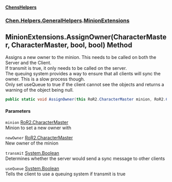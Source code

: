 
#### [ChensHelpers](index 'index')

### [Chen.Helpers.GeneralHelpers](Chen_Helpers_GeneralHelpers 'Chen.Helpers.GeneralHelpers').[MinionExtensions](Chen_Helpers_GeneralHelpers_MinionExtensions 'Chen.Helpers.GeneralHelpers.MinionExtensions')

## MinionExtensions.AssignOwner(CharacterMaster, CharacterMaster, bool, bool) Method
Assigns a new owner to the minion. This needs to be called on both the Server and the Client.  
If transmit is true, it only needs to be called on the server.  
The queuing system provides a way to ensure that all clients will sync the owner. This is a slow process though.  
Only set useQueue to true if the client cannot see the objects and returns a warning of the object being null.  
```csharp
public static void AssignOwner(this RoR2.CharacterMaster minion, RoR2.CharacterMaster newOwner, bool transmit=false, bool useQueue=false);
```

#### Parameters
<a name='Chen_Helpers_GeneralHelpers_MinionExtensions_AssignOwner(RoR2_CharacterMaster_RoR2_CharacterMaster_bool_bool)_minion'></a>
`minion` [RoR2.CharacterMaster](https://docs.microsoft.com/en-us/dotnet/api/RoR2.CharacterMaster 'RoR2.CharacterMaster')  
Minion to set a new owner with
  
<a name='Chen_Helpers_GeneralHelpers_MinionExtensions_AssignOwner(RoR2_CharacterMaster_RoR2_CharacterMaster_bool_bool)_newOwner'></a>
`newOwner` [RoR2.CharacterMaster](https://docs.microsoft.com/en-us/dotnet/api/RoR2.CharacterMaster 'RoR2.CharacterMaster')  
New owner of the minion
  
<a name='Chen_Helpers_GeneralHelpers_MinionExtensions_AssignOwner(RoR2_CharacterMaster_RoR2_CharacterMaster_bool_bool)_transmit'></a>
`transmit` [System.Boolean](https://docs.microsoft.com/en-us/dotnet/api/System.Boolean 'System.Boolean')  
Determines whether the server would send a sync message to other clients
  
<a name='Chen_Helpers_GeneralHelpers_MinionExtensions_AssignOwner(RoR2_CharacterMaster_RoR2_CharacterMaster_bool_bool)_useQueue'></a>
`useQueue` [System.Boolean](https://docs.microsoft.com/en-us/dotnet/api/System.Boolean 'System.Boolean')  
Tells the client to use a queuing system if transmit is true
  
